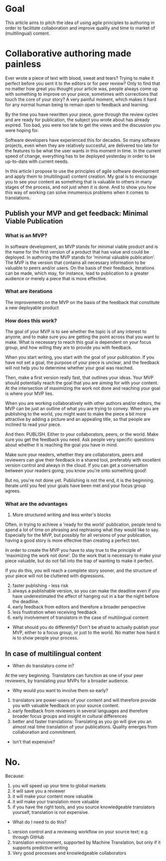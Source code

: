 # Goal

This article aims to pitch the idea of using agile principles to authoring in order to facilitate collaboration and improve quality and time to market of (multilingual) content. 

# Collaborative authoring made painless 

Ever wrote a piece of text with blood, sweat and tears? Trying to make it perfect before you sent it to the editors or for peer review? Only to find that no matter how great you thought your article was, people always come up with something to improve on your piece, sometimes with corrections that touch the core of your story? A very painful moment, which makes it hard for any normal human being to remain open to feedback and learning. 

By the time you have rewritten your piece, gone through the review cycles and are ready for publication, the subject you wrote about has already expired. Too bad, you were too late to get the views and the discussion you were hoping for. 

Software developers have experienced this for decades. So many software projects, even when they are relatively succesful, are delivered too late for the features to be what the user wants in this moment in time. In the current speed of change, everything has to be deployed yesterday in order to be up-to-date with current needs. 

In this article I propose to use the principles of agile software development and apply them to (multilingual) content creation. My goal is to encourage you to see your content as something that is valuable to others in many stages of the process, and not just when it is done. And to show you how this way of working can solve innumerous problems when it comes to translations.   

## Publish your MVP and get feedback: Minimal Viable Publication

### What is an MVP? 

In software development, an MVP stands for minimal viable product and is the name for the first version of a product that has value and could be deployed. In authoring the MVP stands for 'minimal valuable publication'. The MVP is the version that contains all necessary information to be valuable to peers and/or users. On the basis of their feedback, iterations can be made, which may, for instance, lead to publication to a greater audience or merely a piece that is more effective. 

### What are iterations

The improvements on the MVP on the basis of the feedback that constitute a new deployable product

### How does this work? 

The goal of your MVP is to see whether the topic is of any interest to anyone, and to make sure you are getting the point across that you want to make. What is necessary to reach this goal is dependent on your focus group, and how willing they are to provide you with feedback.

When you start writing, you start with the goal of your publication. If you have not set a goal, the purpose of your piece is unclear, and the feedback will not help you to determine whether your goal was reached. 

Then, make a first version really fast, that outlines your ideas. Your MVP should potentially reach the goal that you are aiming for with your content. At the intersection of maximizing the work not done and reaching your goal is where your MVP lies. 

When you are working collaboratively with other authors and/or editors, the MVP can be just an outline of what you are trying to convey. When you are publishing to the world, you might want to make the piece a bit more attractive by adding a picture and an appealing title, so that people are inclined to read your piece.

And then: PUBLISH. Either to your collaborators, peers, or the world. Make sure you get the feedback you need. Ask people very specific questions about whether it is reaching the goal you have in mind.  

Make sure your readers, whether they are collaborators, peers and reviewers can give their feedback in a shared tool, preferably with excellent version control and always in the cloud. If you can get a conversation between your readers going, you know you're onto something good!

But no, you're not done yet. Publishing is not the end, it is the beginning. Iterate until you feel your goals have been met and your focus group agrees. 

### What are the advantages

1. More structured writing and less writer's blocks

Often, in trying to achieve a 'ready for the world' publication, people tend to spend a lot of time on phrasing and rephrasing what they would like to say. Especially for the MVP, but possibly for all versions of your publication, having a good story is more effective than creating a perfect text. 

In order to create the MVP you have to stay true to the principle of 'maximizing the work not done'. Do the work that is necessary to make your piece valuable, but do not fall into the trap of wanting to make it perfect. 

If you do this, you will reach a complete story sooner, and the structure of your piece will not be cluttered with digressions.

2. faster publishing - less risk
3. always a publishable version, so you can make the deadline even if you have underestimated the effect of hanging out in a bar the night before the deadline. 
4. early feedback from editors and therefore a broader perspective
5. less frustration when receiving feedback
6. early involvement of translators in the case of multilingual content



* What should you do differently?
Don't be afraid to actually publish your MVP, either to a focus group, or just to the world. No matter how hard it is to show people your process.  

## In case of multilingual content

* When do translators come in?

At the very beginning. Translators can function as one of your peer reviewers, by translating your MVPs for a broader audience.

* Why would you want to involve them so early?

1. translators are power-users of your content and will therefore provide you with valuable feedback on your source content. 
2. early feedback from reviewers in several languages and therefore broader focus groups and insight in cultural differences
3. better and faster translations: Translating as you go will give you an almost real time translation of your publications. Quality emerges from collaboration and commitment.  

* Isn't that expensive?

# No. 



Because:
1. you will speed up your time to global markets
2. it will save you a reviewer
3. it will make your content more valuable
4. it will make your translation more valuable
5. if you have the right tools, and you source knowledgeable translators yourself, translation is not expensive. 

* What do I need to do this?
1. version control and a reviewing workflow on your source text; e.g. through GitHub
2. translation environment, supported by Machine Translation, but only if it supports predictive writing 
3. Very good processes and knowledgeable collaborators



